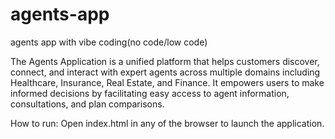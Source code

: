 # agents-app
agents app with vibe coding(no code/low code)

The Agents Application is a unified platform that helps customers discover, connect, and interact with expert agents across multiple domains including Healthcare, Insurance, Real Estate, and Finance. It empowers users to make informed decisions by facilitating easy access to agent information, consultations, and plan comparisons.

How to run:
Open index.html in any of the browser to launch the application.
